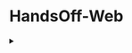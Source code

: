 # HandsOff-Web

<details>
<summary></summary>

![https://github.com/GShwartz/HandsOff-WEB/blob/main/src/02-connected_stations.JPG](https://github.com/GShwartz/HandsOff-WEB/blob/main/src/02-connected_stations.JPG) <br />

</details>
